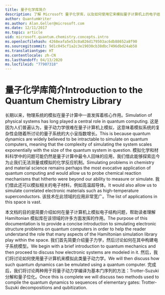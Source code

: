 ```yaml
---
title: 量子化学库简介
description: 了解 Microsoft 量子化学库，以及如何使用它来模拟量子计算机上的电子结构问题。
author: QuantumWriter
ms.author: Alan.Geller@microsoft.com
ms.date: 12/11/2017
ms.topic: article
uid: microsoft.quantum.chemistry.concepts.intro
ms.openlocfilehash: 4268eafa5e53c0a026d179503ac6db88652a8f90
ms.sourcegitcommit: 9d1c045cf1a2c3e19030cb38dbc7496dbd24ab58
ms.translationtype: HT
ms.contentlocale: zh-CN
ms.lasthandoff: 04/13/2020
ms.locfileid: "77907318"
---
```

# <a name="introduction-to-the-quantum-chemistry-library"></a><span data-ttu-id="ed178-103">量子化学库简介</span><span class="sxs-lookup"><span data-stu-id="ed178-103">Introduction to the Quantum Chemistry Library</span></span>

<span data-ttu-id="ed178-104">长期以来，物理系统的模拟在量子计算中一直发挥着核心作用。</span><span class="sxs-lookup"><span data-stu-id="ed178-104">Simulation of physical systems has long played a central role in quantum computing.</span></span>  <span data-ttu-id="ed178-105">这是因为人们普遍认为，量子动力学很难在量子计算机上模拟，这意味着模拟系统的复杂性会随着所讨论的量子系统的大小呈指数增长。</span><span class="sxs-lookup"><span data-stu-id="ed178-105">This is because quantum dynamics are widely believed to be intractable to simulate on quantum computers, meaning that the complexity of simulating the system scales exponentially with the size of the quantum system in question.</span></span>  <span data-ttu-id="ed178-106">模拟化学和材料科学中的问题可能仍然是量子计算中最令人回味的应用，我们借此能够探索迄今为止我们无法测量或模拟的化学反应机制。</span><span class="sxs-lookup"><span data-stu-id="ed178-106">Simulating problems in chemistry and material science remains perhaps the most evocative application of quantum computing and would allow us to probe chemical reaction mechanisms that hitherto were beyond our ability to measure or simulate.</span></span>  <span data-ttu-id="ed178-107">我们借此还可以模拟相关的电子材料，例如高温超导体。</span><span class="sxs-lookup"><span data-stu-id="ed178-107">It would also allow us to simulate correlated electronic materials such as high-temperature superconductors.</span></span> <span data-ttu-id="ed178-108">该技术在此领域的应用非常宽广。</span><span class="sxs-lookup"><span data-stu-id="ed178-108">The list of applications in this space is vast.</span></span>

<span data-ttu-id="ed178-109">本文档的目的是简要介绍如何在量子计算机上模拟电子结构问题，帮助读者理解 Hamiltonian 模拟库在该领域的许多方面发挥的作用。</span><span class="sxs-lookup"><span data-stu-id="ed178-109">The purpose of this documentation is to provide a concise introduction to simulating electronic structure problems on quantum computers in order to help the reader understand the role that many aspects of the Hamiltonian simulation library play within the space.</span></span>  <span data-ttu-id="ed178-110">我们首先简要介绍量子力学，然后讨论如何在其中构建电子系统模型。</span><span class="sxs-lookup"><span data-stu-id="ed178-110">We begin with a brief introduction to quantum mechanics and then proceed to discuss how electronic systems are modeled in it.</span></span>  <span data-ttu-id="ed178-111">然后，我们将讨论如何使用量子计算机来模拟此类量子动力学。</span><span class="sxs-lookup"><span data-stu-id="ed178-111">We will then discuss how such quantum dynamics can be emulated using a quantum computer.</span></span>  <span data-ttu-id="ed178-112">完成后，我们将讨论两种用于将量子动力学编译为基本门序列的方法：Trotter-Suzuki 分解和量子位化。</span><span class="sxs-lookup"><span data-stu-id="ed178-112">Once this is complete we will discuss two methods used to compile the quantum dynamics to sequences of elementary gates: Trotter-Suzuki decompositions and qubitization.</span></span>
